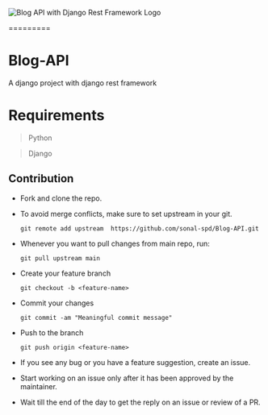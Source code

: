 ![Blog API with Django Rest Framework Logo](https://cfe-static.s3.amazonaws.com/media/blog-api-django-rest-framework/images/blog_api_cfe.png)

=========

# Blog-API


A django project with django rest framework



# Requirements
> Python 


> Django

## Contribution
- Fork and clone the repo.  
- To avoid merge conflicts, make sure to set upstream in your git.
    ```
    git remote add upstream  https://github.com/sonal-spd/Blog-API.git
    ```
- Whenever you want to pull changes from main repo, run:
    ```
    git pull upstream main
    ```
- Create your feature branch
    ```
    git checkout -b <feature-name>
    ```
- Commit your changes
    ```
    git commit -am "Meaningful commit message"
    ```
- Push to the branch
    ```
    git push origin <feature-name>
    ```

- If you see any bug or you have a feature suggestion, create an issue.
- Start working on an issue only after it has been approved by the maintainer.
- Wait till the end of the day to get the reply on an issue or review of a PR.


